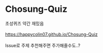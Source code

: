 # Chosung-Quiz
초성퀴즈 약간 재밌음\
\
https://happycolin07.github.io/Chosung-Quiz \
\
Issue로 주제 추천해주면 주가해줄수도..?

